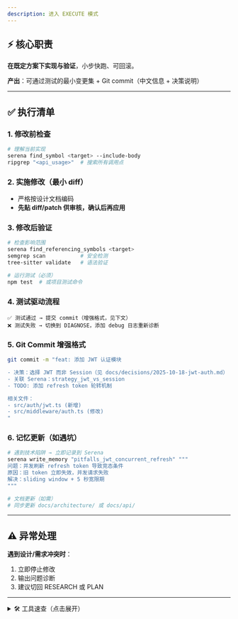 ```yaml
---
description: 进入 EXECUTE 模式
---
```


## ⚡ 核心职责

**在既定方案下实现与验证**，小步快跑、可回滚。

**产出**：可通过测试的最小变更集 + Git commit（中文信息 + 决策说明）

---

## ✅ 执行清单

### 1. 修改前检查
```bash
# 理解当前实现
serena find_symbol <target> --include-body
ripgrep "<api_usage>"  # 搜索所有调用点
```

### 2. 实施修改（最小 diff）
- 严格按设计文档编码
- **先贴 diff/patch 供审核，确认后再应用**

### 3. 修改后验证
```bash
# 检查影响范围
serena find_referencing_symbols <target>
semgrep scan           # 安全检测
tree-sitter validate   # 语法验证

# 运行测试（必须）
npm test  # 或项目测试命令
```

### 4. 测试驱动流程
```
✅ 测试通过 → 提交 commit（增强格式，见下文）
❌ 测试失败 → 切换到 DIAGNOSE，添加 debug 日志重新诊断
```

### 5. Git Commit 增强格式
```bash
git commit -m "feat: 添加 JWT 认证模块

- 决策：选择 JWT 而非 Session（见 docs/decisions/2025-10-18-jwt-auth.md）
- 关联 Serena：strategy_jwt_vs_session
- TODO: 添加 refresh token 轮转机制

相关文件：
- src/auth/jwt.ts (新增)
- src/middleware/auth.ts (修改)
"
```

### 6. 记忆更新（如遇坑）
```bash
# 遇到技术陷阱 → 立即记录到 Serena
serena write_memory "pitfalls_jwt_concurrent_refresh" """
问题：并发刷新 refresh token 导致竞态条件
原因：旧 token 立即失效，并发请求失败
解决：sliding window + 5 秒宽限期
"""

# 文档更新（如需）
# 同步更新 docs/architecture/ 或 docs/api/
```

---

## ⚠️ 异常处理

**遇到设计/需求冲突时**：
1. 立即停止修改
2. 输出问题诊断
3. 建议切回 RESEARCH 或 PLAN

---

<details>
<summary>🛠️ 工具速查（点击展开）</summary>

| 阶段 | 工具 | 用途 |
|------|------|------|
| **修改前** | serena, ripgrep | 理解实现 + 搜索调用 |
| **验证** | semgrep, tree-sitter | 安全扫描 + 语法检查 |
| **提交** | Git | 增强格式 commit（含决策说明） |
| **记忆** | serena | 记录陷阱（如遇坑） |

</details>
